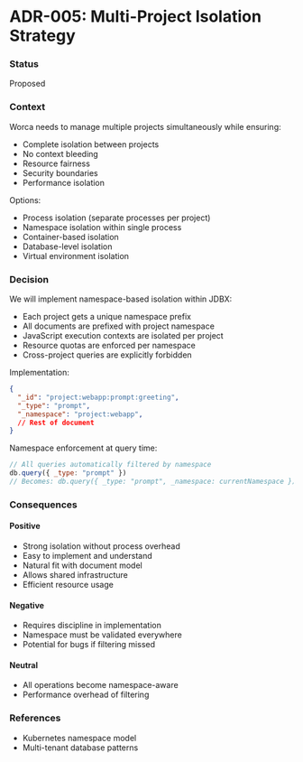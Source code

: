 # ADR-005: Multi-Project Isolation Strategy

### Status
Proposed

### Context
Worca needs to manage multiple projects simultaneously while ensuring:
- Complete isolation between projects
- No context bleeding
- Resource fairness
- Security boundaries
- Performance isolation

Options:
- Process isolation (separate processes per project)
- Namespace isolation within single process
- Container-based isolation
- Database-level isolation
- Virtual environment isolation

### Decision
We will implement namespace-based isolation within JDBX:
- Each project gets a unique namespace prefix
- All documents are prefixed with project namespace
- JavaScript execution contexts are isolated per project
- Resource quotas are enforced per namespace
- Cross-project queries are explicitly forbidden

Implementation:
```json
{
  "_id": "project:webapp:prompt:greeting",
  "_type": "prompt",
  "_namespace": "project:webapp",
  // Rest of document
}
```

Namespace enforcement at query time:
```javascript
// All queries automatically filtered by namespace
db.query({ _type: "prompt" }) 
// Becomes: db.query({ _type: "prompt", _namespace: currentNamespace })
```

### Consequences

#### Positive
- Strong isolation without process overhead
- Easy to implement and understand
- Natural fit with document model
- Allows shared infrastructure
- Efficient resource usage

#### Negative
- Requires discipline in implementation
- Namespace must be validated everywhere
- Potential for bugs if filtering missed

#### Neutral
- All operations become namespace-aware
- Performance overhead of filtering

### References
- Kubernetes namespace model
- Multi-tenant database patterns